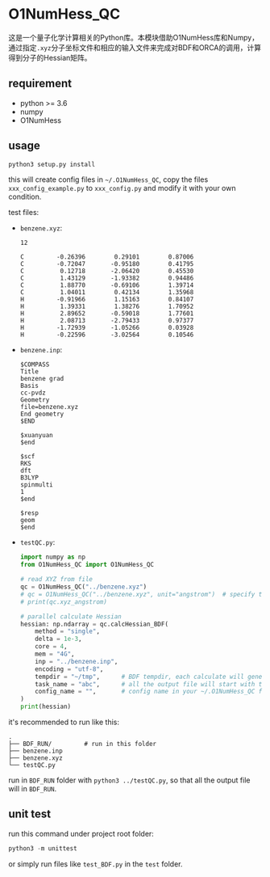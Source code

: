 # O1NumHess_QC

这是一个量子化学计算相关的Python库。本模块借助O1NumHess库和Numpy，通过指定`.xyz`分子坐标文件和相应的输入文件来完成对BDF和ORCA的调用，计算得到分子的Hessian矩阵。

<!-- TODO 其他软件 -->

## requirement

* python >= 3.6
* numpy
* O1NumHess

## usage

```bash
python3 setup.py install
```

this will create config files in `~/.O1NumHess_QC`, copy the files `xxx_config_example.py` to `xxx_config.py` and modify it with your own condition.

test files:

* `benzene.xyz`:

    ```plain
    12

    C         -0.26396        0.29101        0.87006
    C         -0.72047       -0.95180        0.41795
    C          0.12718       -2.06420        0.45530
    C          1.43129       -1.93382        0.94486
    C          1.88770       -0.69106        1.39714
    C          1.04011        0.42134        1.35968
    H         -0.91966        1.15163        0.84107
    H          1.39331        1.38276        1.70952
    H          2.89652       -0.59018        1.77601
    H          2.08713       -2.79433        0.97377
    H         -1.72939       -1.05266        0.03928
    H         -0.22596       -3.02564        0.10546
    ```

* `benzene.inp`:

    ```plain
    $COMPASS
    Title
    benzene grad
    Basis
    cc-pvdz
    Geometry
    file=benzene.xyz
    End geometry
    $END

    $xuanyuan
    $end

    $scf
    RKS
    dft
    B3LYP
    spinmulti
    1
    $end

    $resp
    geom
    $end
    ```

* `testQC.py`:

    ```python
    import numpy as np
    from O1NumHess_QC import O1NumHess_QC

    # read XYZ from file
    qc = O1NumHess_QC("../benzene.xyz")
    # qc = O1NumHess_QC("../benzene.xyz", unit="angstrom")  # specify the unit of xyz file manually
    # print(qc.xyz_angstrom)

    # parallel calculate Hessian
    hessian: np.ndarray = qc.calcHessian_BDF(
        method = "single",
        delta = 1e-3,
        core = 4,
        mem = "4G",
        inp = "../benzene.inp",
        encoding = "utf-8",
        tempdir = "~/tmp",      # BDF tempdir, each calculate will generate a subfolder at there
        task_name = "abc",      # all the output file will start with this string
        config_name = "",       # config name in your ~/.O1NumHess_QC folder config file
    )
    print(hessian)
    ```

it's recommended to run like this:

```plain
.
├── BDF_RUN/         # run in this folder
├── benzene.inp
├── benzene.xyz
└── testQC.py
```

run in `BDF_RUN` folder with `python3 ../testQC.py`, so that all the output file will in `BDF_RUN`.

## unit test

run this command under project root folder:

```python
python3 -m unittest
```

or simply run files like `test_BDF.py` in the `test` folder.
